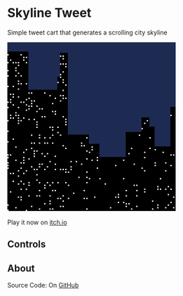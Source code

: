 # Skyline Tweet
Simple tweet cart that generates a scrolling city skyline

[![Black rectangles with white dots on blue background approximating a city skyline](screenshots/cover.png)](https://caterpillargames.itch.io/skyline-tweet)

Play it now on [itch.io](https://caterpillargames.itch.io/skyline-tweet)

## Controls




## About


Source Code: On [GitHub](https://github.com/CaterpillarGames/pico8-games/tree/master/carts/skyline-tweet)



